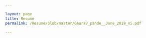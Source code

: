 ```yaml
---

layout: page
title: Resume
permalink: /Resume/blob/master/Gaurav_pande__June_2019_v5.pdf

---
```


